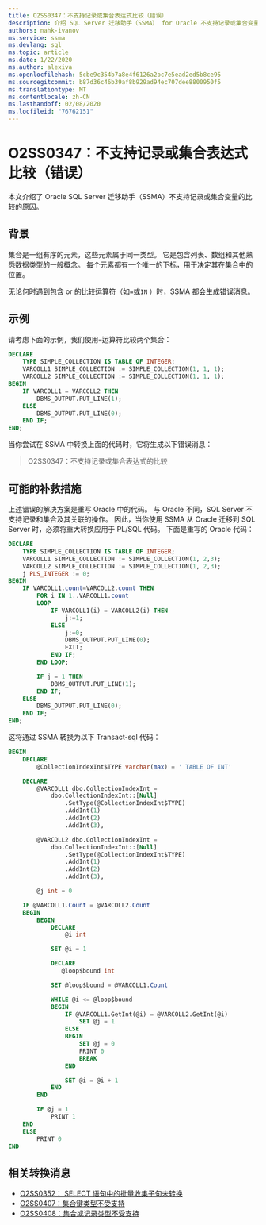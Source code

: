 ```yaml
---
title: O2SS0347：不支持记录或集合表达式比较（错误）
description: 介绍 SQL Server 迁移助手（SSMA） for Oracle 不支持记录或集合变量的比较的原因。
authors: nahk-ivanov
ms.service: ssma
ms.devlang: sql
ms.topic: article
ms.date: 1/22/2020
ms.author: alexiva
ms.openlocfilehash: 5cbe9c354b7a8e4f6126a2bc7e5ead2ed5b8ce95
ms.sourcegitcommit: b87d36c46b39af8b929ad94ec707dee8800950f5
ms.translationtype: MT
ms.contentlocale: zh-CN
ms.lasthandoff: 02/08/2020
ms.locfileid: "76762151"
---
```

# <a name="o2ss0347-comparison-of-record-or-collection-expressions-is-not-supported-error"></a>O2SS0347：不支持记录或集合表达式比较（错误）

本文介绍了 Oracle SQL Server 迁移助手（SSMA）不支持记录或集合变量的比较的原因。

## <a name="background"></a>背景

集合是一组有序的元素，这些元素属于同一类型。 它是包含列表、数组和其他熟悉数据类型的一般概念。 每个元素都有一个唯一的下标，用于决定其在集合中的位置。

无论何时遇到包含 or 的比较运算符（如`=`或`IN` ）时，SSMA 都会生成错误消息。

## <a name="example"></a>示例

请考虑下面的示例，我们使用`=`运算符比较两个集合：

```sql
DECLARE
    TYPE SIMPLE_COLLECTION IS TABLE OF INTEGER;
    VARCOLL1 SIMPLE_COLLECTION := SIMPLE_COLLECTION(1, 1, 1);
    VARCOLL2 SIMPLE_COLLECTION := SIMPLE_COLLECTION(1, 1, 1);
BEGIN
    IF VARCOLL1 = VARCOLL2 THEN
        DBMS_OUTPUT.PUT_LINE(1);
    ELSE
        DBMS_OUTPUT.PUT_LINE(0);
    END IF;
END;
```

当你尝试在 SSMA 中转换上面的代码时，它将生成以下错误消息：

> O2SS0347：不支持记录或集合表达式的比较

## <a name="possible-remedies"></a>可能的补救措施

上述错误的解决方案是重写 Oracle 中的代码。 与 Oracle 不同，SQL Server 不支持记录和集合及其关联的操作。 因此，当你使用 SSMA 从 Oracle 迁移到 SQL Server 时，必须将重大转换应用于 PL/SQL 代码。 下面是重写的 Oracle 代码：

```sql
DECLARE
    TYPE SIMPLE_COLLECTION IS TABLE OF INTEGER;
    VARCOLL1 SIMPLE_COLLECTION := SIMPLE_COLLECTION(1, 2,3);
    VARCOLL2 SIMPLE_COLLECTION := SIMPLE_COLLECTION(1, 2,3);
    j PLS_INTEGER := 0;
BEGIN
    IF VARCOLL1.count=VARCOLL2.count THEN
        FOR i IN 1..VARCOLL1.count
        LOOP
            IF VARCOLL1(i) = VARCOLL2(i) THEN
                j:=1;
            ELSE
                j:=0;
                DBMS_OUTPUT.PUT_LINE(0);
                EXIT;
            END IF;
        END LOOP;

        IF j = 1 THEN
            DBMS_OUTPUT.PUT_LINE(1);
        END IF;
    ELSE
        DBMS_OUTPUT.PUT_LINE(0);
    END IF;
END;
```

这将通过 SSMA 转换为以下 Transact-sql 代码：

```sql
BEGIN
    DECLARE
        @CollectionIndexInt$TYPE varchar(max) = ' TABLE OF INT'

    DECLARE
        @VARCOLL1 dbo.CollectionIndexInt =
            dbo.CollectionIndexInt::[Null]
                .SetType(@CollectionIndexInt$TYPE)
                .AddInt(1)
                .AddInt(2)
                .AddInt(3),

        @VARCOLL2 dbo.CollectionIndexInt =
            dbo.CollectionIndexInt::[Null]
                .SetType(@CollectionIndexInt$TYPE)
                .AddInt(1)
                .AddInt(2)
                .AddInt(3),

        @j int = 0

    IF @VARCOLL1.Count = @VARCOLL2.Count
    BEGIN
        BEGIN
            DECLARE
                @i int

            SET @i = 1

            DECLARE
               @loop$bound int

            SET @loop$bound = @VARCOLL1.Count

            WHILE @i <= @loop$bound
            BEGIN
                IF @VARCOLL1.GetInt(@i) = @VARCOLL2.GetInt(@i)
                    SET @j = 1
                ELSE
                BEGIN
                    SET @j = 0
                    PRINT 0
                    BREAK
                END

                SET @i = @i + 1
            END
        END

        IF @j = 1
            PRINT 1
    END
    ELSE
        PRINT 0
END
```

## <a name="related-conversion-messages"></a>相关转换消息

* [O2SS0352： SELECT 语句中的批量收集子句未转换](o2ss0352.md)
* [O2SS0407：集合键类型不受支持](o2ss0407.md)
* [O2SS0408：集合或记录类型不受支持](o2ss0408.md)
